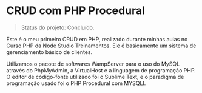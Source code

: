 # CRUD com PHP Procedural

> Status do projeto: Concluído.

Este é o meu primeiro CRUD em PHP, realizado durante minhas aulas no Curso PHP da Node Studio Treinamentos.
Ele é basicamente um sistema de gerenciamento básico de clientes.

Utilizamos o pacote de softwares WampServer para o uso do MySQL através do PhpMyAdmin, a VirtualHost e a linguagem de programação PHP. O editor de código-fonte utilizado foi o Sublime Text, e o paradigma de programação usado foi o PHP Procedural com MYSQLI.
